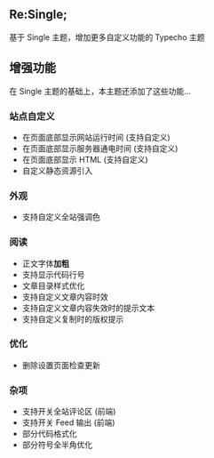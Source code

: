 ## Re:Single;

基于 Single 主题，增加更多自定义功能的 Typecho 主题

## 增强功能

在 Single 主题的基础上，本主题还添加了这些功能...

### 站点自定义

- 在页面底部显示网站运行时间 (支持自定义)
- 在页面底部显示服务器通电时间 (支持自定义)
- 在页面底部显示 HTML (支持自定义)
- 自定义静态资源引入

### 外观

- 支持自定义全站强调色

### 阅读

- 正文字体**加粗**
- 支持显示代码行号
- 文章目录样式优化
- 支持自定义文章内容时效
- 支持自定义文章内容失效时的提示文本
- 支持自定义复制时的版权提示

### 优化

- 删除设置页面检查更新

### 杂项

- 支持开关全站评论区 (前端)
- 支持开关 Feed 输出 (前端)
- 部分代码格式化
- 部分符号全半角优化